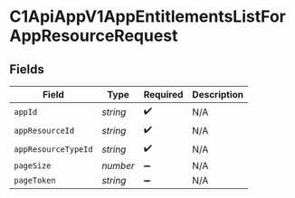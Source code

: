 # C1ApiAppV1AppEntitlementsListForAppResourceRequest


## Fields

| Field               | Type                | Required            | Description         |
| ------------------- | ------------------- | ------------------- | ------------------- |
| `appId`             | *string*            | :heavy_check_mark:  | N/A                 |
| `appResourceId`     | *string*            | :heavy_check_mark:  | N/A                 |
| `appResourceTypeId` | *string*            | :heavy_check_mark:  | N/A                 |
| `pageSize`          | *number*            | :heavy_minus_sign:  | N/A                 |
| `pageToken`         | *string*            | :heavy_minus_sign:  | N/A                 |